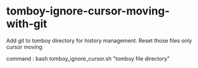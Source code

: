 # tomboy-ignore-cursor-moving-with-git
Add git to tomboy directory for history management. Reset those files only cursor moving

command : bash tomboy_ignore_cursor.sh "tomboy file directory"
